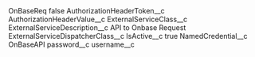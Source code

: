 <?xml version="1.0" encoding="UTF-8"?>
<CustomMetadata xmlns="http://soap.sforce.com/2006/04/metadata" xmlns:xsi="http://www.w3.org/2001/XMLSchema-instance" xmlns:xsd="http://www.w3.org/2001/XMLSchema">
    <label>OnBaseReq</label>
    <protected>false</protected>
    <values>
        <field>AuthorizationHeaderToken__c</field>
        <value xsi:nil="true"/>
    </values>
    <values>
        <field>AuthorizationHeaderValue__c</field>
        <value xsi:nil="true"/>
    </values>
    <values>
        <field>ExternalServiceClass__c</field>
        <value xsi:nil="true"/>
    </values>
    <values>
        <field>ExternalServiceDescription__c</field>
        <value xsi:type="xsd:string">API to Onbase Request</value>
    </values>
    <values>
        <field>ExternalServiceDispatcherClass__c</field>
        <value xsi:nil="true"/>
    </values>
    <values>
        <field>IsActive__c</field>
        <value xsi:type="xsd:boolean">true</value>
    </values>
    <values>
        <field>NamedCredential__c</field>
        <value xsi:type="xsd:string">OnBaseAPI</value>
    </values>
    <values>
        <field>password__c</field>
        <value xsi:nil="true"/>
    </values>
    <values>
        <field>username__c</field>
        <value xsi:nil="true"/>
    </values>
</CustomMetadata>
